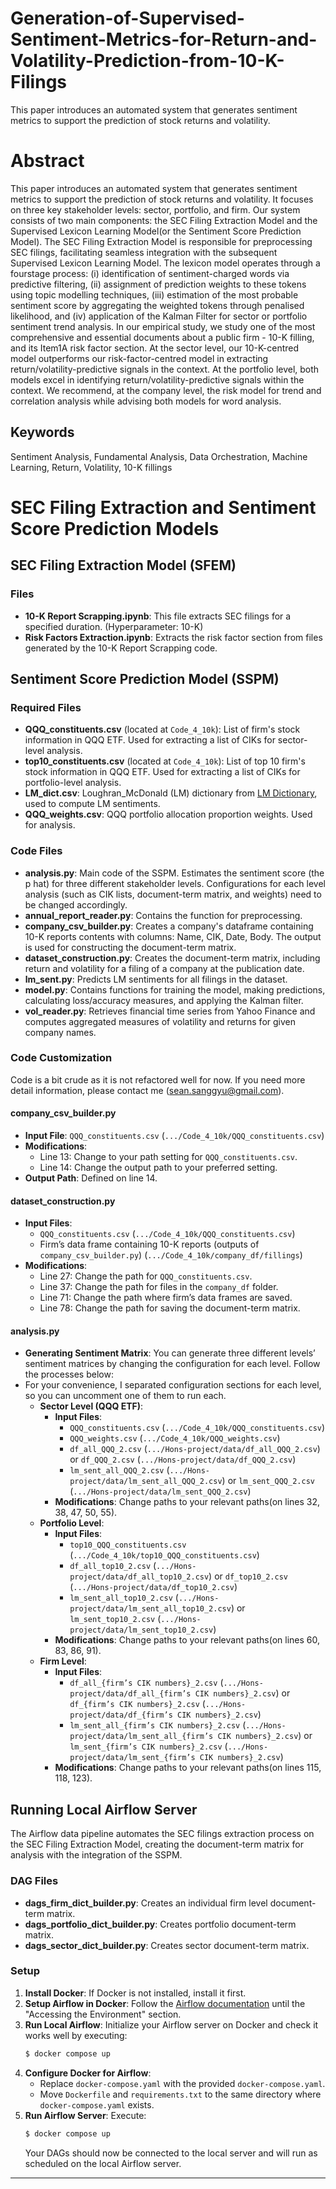 # Generation-of-Supervised-Sentiment-Metrics-for-Return-and-Volatility-Prediction-from-10-K-Filings
This paper introduces an automated system that generates sentiment metrics to support the prediction of stock returns and volatility.

# Abstract
This paper introduces an automated system that generates sentiment metrics to support the prediction of stock returns and volatility. It focuses on three key stakeholder levels: sector, portfolio, and firm. Our system consists of two main components: the SEC Filing Extraction Model and the Supervised Lexicon Learning Model(or the Sentiment Score Prediction Model). The SEC Filing Extraction Model is responsible for preprocessing SEC filings, facilitating seamless integration with the subsequent Supervised Lexicon Learning Model. The lexicon model operates through a fourstage process: (i) identification of sentiment-charged words via predictive filtering, (ii) assignment of prediction weights to these tokens using topic modelling techniques, (iii) estimation of the most probable sentiment score by aggregating the weighted tokens through penalised likelihood, and (iv) application of the Kalman Filter for sector or portfolio sentiment trend analysis. In our empirical study, we study one of the most comprehensive and essential documents about a public firm - 10-K filling, and its Item1A risk factor section. At the sector level, our 10-K-centred model outperforms our risk-factor-centred model in extracting return/volatility-predictive signals in the context. At the portfolio level, both models excel in identifying return/volatility-predictive signals within the context. We recommend, at the company level, the risk model for trend and correlation analysis while advising both models for word analysis.

## Keywords
Sentiment Analysis, Fundamental Analysis, Data Orchestration, Machine Learning, Return, Volatility, 10-K fillings


# SEC Filing Extraction and Sentiment Score Prediction Models

## SEC Filing Extraction Model (SFEM)

### Files

- **10-K Report Scrapping.ipynb**: This file extracts SEC filings for a specified duration. (Hyperparameter: 10-K)
- **Risk Factors Extraction.ipynb**: Extracts the risk factor section from files generated by the 10-K Report Scrapping code.

## Sentiment Score Prediction Model (SSPM)

### Required Files

- **QQQ_constituents.csv** (located at `Code_4_10k`): List of firm's stock information in QQQ ETF. Used for extracting a list of CIKs for sector-level analysis.
- **top10_constituents.csv** (located at `Code_4_10k`): List of top 10 firm's stock information in QQQ ETF. Used for extracting a list of CIKs for portfolio-level analysis.
- **LM_dict.csv**: Loughran_McDonald (LM) dictionary from [LM Dictionary](https://sraf.nd.edu/loughranmcdonald-master-dictionary/), used to compute LM sentiments.
- **QQQ_weights.csv**: QQQ portfolio allocation proportion weights. Used for analysis.

### Code Files

- **analysis.py**: Main code of the SSPM. Estimates the sentiment score (the p hat) for three different stakeholder levels. Configurations for each level analysis (such as CIK lists, document-term matrix, and weights) need to be changed accordingly.
- **annual_report_reader.py**: Contains the function for preprocessing.
- **company_csv_builder.py**: Creates a company's dataframe containing 10-K reports contents with columns: Name, CIK, Date, Body. The output is used for constructing the document-term matrix.
- **dataset_construction.py**: Creates the document-term matrix, including return and volatility for a filing of a company at the publication date.
- **lm_sent.py**: Predicts LM sentiments for all filings in the dataset.
- **model.py**: Contains functions for training the model, making predictions, calculating loss/accuracy measures, and applying the Kalman filter.
- **vol_reader.py**: Retrieves financial time series from Yahoo Finance and computes aggregated measures of volatility and returns for given company names.

### Code Customization
Code is a bit crude as it is not refactored well for now. 
If you need more detail information, please contact me (sean.sanggyu@gmail.com). 

#### company_csv_builder.py

- **Input File**: `QQQ_constituents.csv` (`.../Code_4_10k/QQQ_constituents.csv`)
- **Modifications**:
  - Line 13: Change to your path setting for `QQQ_constituents.csv`.
  - Line 14: Change the output path to your preferred setting.
- **Output Path**: Defined on line 14.

#### dataset_construction.py

- **Input Files**:
  - `QQQ_constituents.csv` (`.../Code_4_10k/QQQ_constituents.csv`)
  - Firm’s data frame containing 10-K reports (outputs of `company_csv_builder.py`) (`.../Code_4_10k/company_df/fillings`)
- **Modifications**:
  - Line 27: Change the path for `QQQ_constituents.csv`.
  - Line 37: Change the path for files in the `company_df` folder.
  - Line 71: Change the path where firm’s data frames are saved.
  - Line 78: Change the path for saving the document-term matrix.

#### analysis.py

- **Generating Sentiment Matrix**: You can generate three different levels’ sentiment matrices by changing the configuration for each level. Follow the processes below:
- For your convenience, I separated configuration sections for each level, so you can uncomment one of them to run each. 
  - **Sector Level (QQQ ETF)**:
    - **Input Files**:
      - `QQQ_constituents.csv` (`.../Code_4_10k/QQQ_constituents.csv`)
      - `QQQ_weights.csv` (`.../Code_4_10k/QQQ_weights.csv`)
      - `df_all_QQQ_2.csv` (`.../Hons-project/data/df_all_QQQ_2.csv`) or `df_QQQ_2.csv` (`.../Hons-project/data/df_QQQ_2.csv`)
      - `lm_sent_all_QQQ_2.csv` (`.../Hons-project/data/lm_sent_all_QQQ_2.csv`) or `lm_sent_QQQ_2.csv` (`.../Hons-project/data/lm_sent_QQQ_2.csv`)
    - **Modifications**: Change paths to your relevant paths(on lines 32, 38, 47, 50, 55).
  - **Portfolio Level**:
    - **Input Files**:
      - `top10_QQQ_constituents.csv` (`.../Code_4_10k/top10_QQQ_constituents.csv`)
      - `df_all_top10_2.csv` (`.../Hons-project/data/df_all_top10_2.csv`) or `df_top10_2.csv` (`.../Hons-project/data/df_top10_2.csv`)
      - `lm_sent_all_top10_2.csv` (`.../Hons-project/data/lm_sent_all_top10_2.csv`) or `lm_sent_top10_2.csv` (`.../Hons-project/data/lm_sent_top10_2.csv`)
    - **Modifications**: Change paths to your relevant paths(on lines 60, 83, 86, 91).
  - **Firm Level**:
    - **Input Files**:
      - `df_all_{firm’s CIK numbers}_2.csv` (`.../Hons-project/data/df_all_{firm’s CIK numbers}_2.csv`) or `df_{firm’s CIK numbers}_2.csv` (`.../Hons-project/data/df_{firm’s CIK numbers}_2.csv`)
      - `lm_sent_all_{firm’s CIK numbers}_2.csv` (`.../Hons-project/data/lm_sent_all_{firm’s CIK numbers}_2.csv`) or `lm_sent_{firm’s CIK numbers}_2.csv` (`.../Hons-project/data/lm_sent_{firm’s CIK numbers}_2.csv`)
    - **Modifications**: Change paths to your relevant paths(on lines 115, 118, 123).

## Running Local Airflow Server

The Airflow data pipeline automates the SEC filings extraction process on the SEC Filing Extraction Model, creating the document-term matrix for analysis with the integration of the SSPM.

### DAG Files

- **dags_firm_dict_builder.py**: Creates an individual firm level document-term matrix.
- **dags_portfolio_dict_builder.py**: Creates portfolio document-term matrix.
- **dags_sector_dict_builder.py**: Creates sector document-term matrix.

### Setup

1. **Install Docker**: If Docker is not installed, install it first.
2. **Setup Airflow in Docker**: Follow the [Airflow documentation](https://airflow.apache.org/docs/apache-airflow/stable/howto/docker-compose/index.html) until the "Accessing the Environment" section.
3. **Run Local Airflow**: Initialize your Airflow server on Docker and check it works well by executing:
   ```sh
   $ docker compose up
   ```
4. **Configure Docker for Airflow**:
    - Replace `docker-compose.yaml` with the provided `docker-compose.yaml`.
    - Move `Dockerfile` and `requirements.txt` to the same directory where `docker-compose.yaml` exists.
5. **Run Airflow Server**: Execute:
   ```sh
   $ docker compose up
   ```
   Your DAGs should now be connected to the local server and will run as scheduled on the local Airflow server.

---
